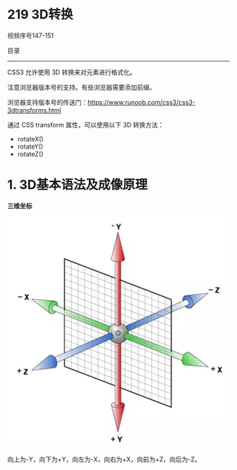 # 219 3D转换

视频序号147-151

目录



***

CSS3 允许使用 3D 转换来对元素进行格式化。

注意浏览器版本号的支持。有些浏览器需要添加前缀。

浏览器支持版本号的传送门：https://www.runoob.com/css3/css3-3dtransforms.html

通过 CSS transform 属性，可以使用以下 3D 转换方法：

- rotateX()
- rotateY()
- rotateZ()



# 1. 3D基本语法及成像原理

**三维坐标**

![2190001](img/2190001.png)

向上为-Y，向下为+Y，向左为-X，向右为+X，向前为+Z，向后为-Z。